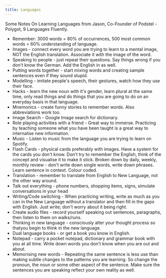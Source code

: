 ```yaml
---
title: Languages
---
```


Some Notes On Learning Languages from Jason, Co-Founder of Podstel - Polygot, 9 Languages Fluently.
- Remember: 3000 words = 80% of occurrences, 500 most common words = 60%  understanding of language.
- Images - connect every word you are trying to learn to a mental image, NOT the English translation. Associate it with the image of the word.
- Speaking to people - just repeat their questions. Say things wrong if you don't know the German. Add the English in as well.
- Putting words together - start mixing words and creating sample sentences even if they sound stupid.
- Modelling - imitate people's speech, their gestures, watch how they use their face.
- Hacks - learn the new noun with it's gender, learn plural at the same time, only read things and do things that you are going to do on an everyday basis in that language.
- Mnemonics - create funny stories to remember words. Also abbreviations work too.
- Image Search - Google Image search for dictionary.
- Role playing activities with a friend - Great way to immerse. Practicing by teaching someone what you have been taught is a great way to internalise new information.
- Music - Listen to music from the language you are trying to learn on Spotify.
- Flash Cards - physical cards preferably with images. Have a system for the cards you don't know. Don't try to remember the English, think of the concept and visualise it to make it stick. Broken down by daily, weekly, monthly review - don't write down single words, write down phrases. Learn sentence in context. Colour coded.
- Translation - remember to translate from English to New Language, not the other way around.
- Talk out everything - phone numbers, shopping items, signs, simulate conversations in your head
- Writing/Code switching - When practicing writing, write as much as you can in the New Language without a translator and then fill in the gaps with English. Just write; don't worry about it being right.
- Create audio files - record yourself speaking out sentences, paragraphs, then listen to them on walks/runs.
- Thinking in new language - consciously alter your thought process so thatyou begin to think in the new language.
- Dual language books - or get a book you know in English.
- Notepad - carry a pocket notepad, dictionary and grammar book with you at all time. Write down words you don't know when you are out and about.
- Memorising new words - Repeating the same sentence is less use than making subtle changes to the patterns you are learning. So change the pronoun, the noun or some other aspect of the sentence. Make sure the sentences you are speaking reflect your own reality as well.
